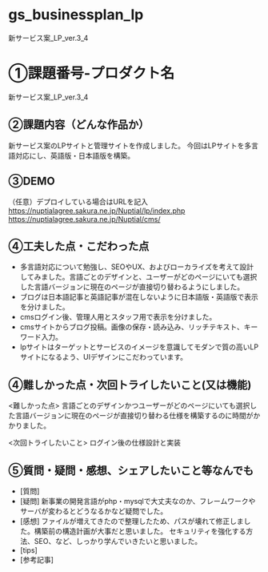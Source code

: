 # gs_businessplan_lp
新サービス案_LP_ver.3_4

# ①課題番号-プロダクト名
新サービス案_LP_ver.3_4

## ②課題内容（どんな作品か）
新サービス案のLPサイトと管理サイトを作成しました。
今回はLPサイトを多言語対応にし、英語版・日本語版を構築。

## ③DEMO
（任意）デプロイしている場合はURLを記入
https://nuptialagree.sakura.ne.jp/Nuptial/lp/index.php
https://nuptialagree.sakura.ne.jp/Nuptial/cms/

## ④工夫した点・こだわった点
- 多言語対応について勉強し、SEOやUX、およびローカライズを考えて設計してみました。言語ごとのデザインと、ユーザーがどのページにいても選択した言語バージョンに現在のページが直接切り替わるようにしました。
- ブログは日本語記事と英語記事が混在しないように日本語版・英語版で表示を分けました。
- cmsログイン後、管理人用とスタッフ用で表示を分けました。
- cmsサイトからブログ投稿。画像の保存・読み込み、リッチテキスト、キーワード入力。
- lpサイトはターゲットとサービスのイメージを意識してモダンで質の高いLPサイトになるよう、UIデザインにこだわっています。


## ④難しかった点・次回トライしたいこと(又は機能)
<難しかった点>
言語ごとのデザインかつユーザーがどのページにいても選択した言語バージョンに現在のページが直接切り替わる仕様を構築するのに時間がかかりました。

<次回トライしたいこと>
ログイン後の仕様設計と実装

## ⑤質問・疑問・感想、シェアしたいこと等なんでも
- [質問] 
- [疑問] 新事業の開発言語がphp・mysqlで大丈夫なのか、フレームワークやサーバが変わるとどうなるかなど疑問でした。
- [感想] ファイルが増えてきたので整理したため、パスが壊れて修正しました。構築前の構造計画が大事だと思いました。
        セキュリティを強化する方法、SEO、など、しっかり学んでいきたいと思いました。
- [tips]
- [参考記事]

